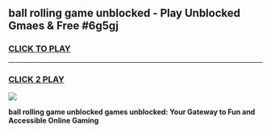
## ball rolling game unblocked - Play Unblocked Gmaes & Free #6g5gj
<h3>
<a href="https://premium.freeplayer.one?title=ball_rolling_game_unblocked&ref=03M">CLICK TO PLAY</a></h3>
<hr>

<h3>
<a href="https://premium.freeplayer.one?title=ball_rolling_game_unblocked&ref=03M">CLICK 2 PLAY</a>
  
</h3>

<a href="https://premium.freeplayer.one?title=ball_rolling_game_unblocked&ref=03M"><img src="https://clearcache.store/games.png"></a>


**ball rolling game unblocked games unblocked: Your Gateway to Fun and Accessible Online Gaming**
